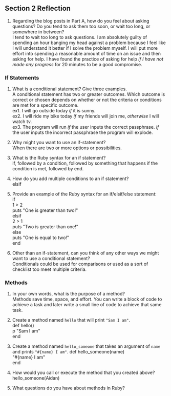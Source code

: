 ## Section 2 Reflection

1. Regarding the blog posts in Part A, how do you feel about asking questions? Do you tend to ask them too soon, or wait too long, or somewhere in between?  
I tend to wait too long to ask questions. I am absolutely guilty of spending an hour banging my head against a problem because I feel like I will understand it better if I solve the problem myself. I will put more effort into spending a reasonable amount of time on an issue and then asking for help. I have found the practice of asking for help *if I have not made any progress* for 20 minutes to be a good compromise.

### If Statements

1. What is a conditional statement? Give three examples.  
A conditional statement has two or greater outcomes. Which outcome is correct or chosen depends on whether or not the criteria or conditions are met for a specific outcome.  
ex1. I will go outside today *if* it is sunny.  
ex2. I will ride my bike today *if* my friends will join me, *otherwise* I will watch tv.  
ex3. The program will run *if* the user inputs the correct passphrase. *If* the user inputs the incorrect passphrase the program will explode.  

2. Why might you want to use an if-statement?  
When there are two or more options or possibilities.
3. What is the Ruby syntax for an if statement?  
if, followed by a condition, followed by something that happens if the condition is met, followed by end.  
4. How do you add multiple conditions to an if statement?  
elsif
5. Provide an example of the Ruby syntax for an if/elsif/else statement:  
if  
  1 > 2  
  puts "One is greater than two!"  
elsif  
  2 > 1  
  puts "Two is greater than one!"  
else  
  puts "One is equal to two!"  
end  

6. Other than an if-statement, can you think of any other ways we might want to use a conditional statement?  
Conditionals could be used for comparisons or used as a sort of checklist too meet multiple criteria.
### Methods

1. In your own words, what is the purpose of a method?  
Methods save time, space, and effort. You can write a block of code to achieve a task and later write a small line of code to achieve that same task.  
2. Create a method named `hello` that will print `"Sam I am"`.  
def hello()  
  p "Sam I am"  
end  


3. Create a method named `hello_someone` that takes an argument of `name` and prints `"#{name} I am"`.
def hello_someone(name)  
  "#{name} I am"  
end  

4. How would you call or execute the method that you created above?  
hello_someone(Aidan)  
5. What questions do you have about methods in Ruby?  

